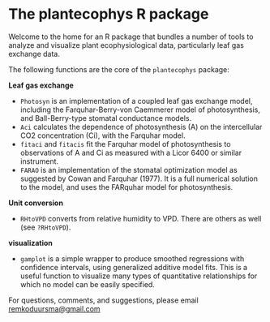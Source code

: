 The plantecophys R package
==========================


Welcome to the home for an R package that bundles a number of tools to analyze and visualize plant ecophysiological data, particularly leaf gas exchange data.

The following functions are the core of the `plantecophys` package:

**Leaf gas exchange**

* `Photosyn` is an implementation of a coupled leaf gas exchange model, including the Farquhar-Berry-von Caemmerer model of photosynthesis, and Ball-Berry-type stomatal conductance models.
* `Aci` calculates the dependence of photosynthesis (A) on the intercellular CO2 concentration (Ci), with the Farquhar model. 
* `fitaci` and `fitacis` fit the Farquhar model of photosynthesis to observations of A and Ci as measured with a Licor 6400 or similar instrument.
* `FARAO` is an implementation of the stomatal optimization model as suggested by Cowan and Farquhar (1977). It is a full numerical solution to the model, and uses the FARquhar model for photosynthesis.

**Unit conversion**

* `RHtoVPD` converts from relative humidity to VPD. There are others as well (see `?RHtoVPD`).


**visualization**

* `gamplot` is a simple wrapper to produce smoothed regressions with confidence intervals, using generalized additive model fits. This is a useful function to visualize many types of quantitative relationships for which no model can be easily specified.



For questions, comments, and suggestions, please email remkoduursma@gmail.com